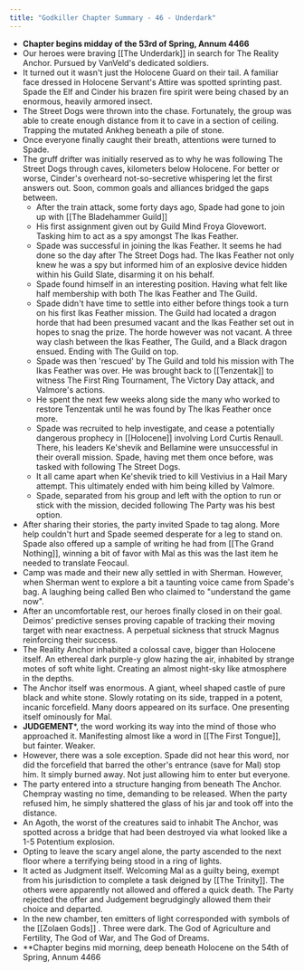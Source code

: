 ```yaml
---
title: "Godkiller Chapter Summary - 46 - Underdark"
---
```

- **Chapter begins midday of the 53rd of Spring, Annum 4466**
- Our heroes were braving [[The Underdark]] in search for The Reality Anchor. Pursued by VanVeld's dedicated soldiers.
- It turned out it wasn't just the Holocene Guard on their tail. A familiar face dressed in Holocene Servant's Attire was spotted sprinting past. Spade the Elf and Cinder his brazen fire spirit were being chased by an enormous, heavily armored insect.
- The Street Dogs were thrown into the chase. Fortunately, the group was able to create enough distance from it to cave in a section of ceiling. Trapping the mutated Ankheg beneath a pile of stone.
- Once everyone finally caught their breath, attentions were turned to Spade.
- The gruff drifter was initially reserved as to why he was following The Street Dogs through caves, kilometers below Holocene. For better or worse, Cinder's overheard not-so-secretive whispering let the first answers out. Soon, common goals and alliances bridged the gaps between.
	- After the train attack, some forty days ago, Spade had gone to join up with [[The Bladehammer Guild]]
	- His first assignment given out by Guild Mind Froya Glovewort. Tasking him to act as a spy amongst The Ikas Feather.
	- Spade was successful in joining the Ikas Feather. It seems he had done so the day after The Street Dogs had. The Ikas Feather not only knew he was a spy but informed him of an explosive device hidden within his Guild Slate, disarming it on his behalf.
	- Spade found himself in an interesting position. Having what felt like half membership with both The Ikas Feather and The Guild.
	- Spade didn't have time to settle into either before things took a turn on his first Ikas Feather mission. The Guild had located a dragon horde that had been presumed vacant and the Ikas Feather set out in hopes to snag the prize. The horde however was not vacant. A three way clash between the Ikas Feather, The Guild, and a Black dragon ensued. Ending with The Guild on top.
	- Spade was then 'rescued' by The Guild and told his mission with The Ikas Feather was over. He was brought back to [[Tenzentak]] to witness The First Ring Tournament, The Victory Day attack, and Valmore's actions.
	- He spent the next few weeks along side the many who worked to restore Tenzentak until he was found by The Ikas Feather once more.
	- Spade was recruited to help investigate, and cease a potentially dangerous prophecy in [[Holocene]] involving Lord Curtis Renaull. There, his leaders Ke'shevik and Bellamine were unsuccessful in their overall mission. Spade, having met them once before, was tasked with following The Street Dogs. 
	- It all came apart when Ke'shevik tried to kill Vestivius in a Hail Mary attempt. This ultimately ended with him being killed by Valmore.
	- Spade, separated from his group and left with the option to run or stick with the mission, decided following The Party was his best option.
- After sharing their stories, the party invited Spade to tag along. More help couldn't hurt and Spade seemed desperate for a leg to stand on. Spade also offered up a sample of writing he had from [[The Grand Nothing]], winning a bit of favor with Mal as this was the last item he needed to translate Feocaul.
- Camp was made and their new ally settled in with Sherman. However, when Sherman went to explore a bit a taunting voice came from Spade's bag. A laughing being called Ben who claimed to "understand the game now".
- After an uncomfortable rest, our heroes finally closed in on their goal. Deimos' predictive senses proving capable of tracking their moving target with near exactness. A perpetual sickness that struck Magnus reinforcing their success.
- The Reality Anchor inhabited a colossal cave, bigger than Holocene itself. An ethereal dark purple-y glow hazing the air, inhabited by strange motes of soft white light. Creating an almost night-sky like atmosphere in the depths.
- The Anchor itself was enormous. A giant, wheel shaped castle of pure black and white stone. Slowly rotating on its side, trapped in a potent, incanic forcefield. Many doors appeared on its surface. One presenting itself ominously for Mal.
- **JUDGEMENT***, the word working its way into the mind of those who approached it. Manifesting almost like a word in [[The First Tongue]], but fainter. Weaker.
- However, there was a sole exception. Spade did not hear this word, nor did the forcefield that barred the other's entrance (save for Mal) stop him. It simply burned away. Not just allowing him to enter but everyone.
- The party entered into a structure hanging from beneath The Anchor. Chempray wasting no time, demanding to be released. When the party refused him, he simply shattered the glass of his jar and took off into the distance.
- An Agoth, the worst of the creatures said to inhabit The Anchor, was spotted across a bridge that had been destroyed via what looked like a 1-5 Potentium explosion.
- Opting to leave the scary angel alone, the party ascended to the next floor where a terrifying being stood in a ring of lights.
- It acted as Judgment itself. Welcoming Mal as a guilty being, exempt from his jurisdiction to complete a task deigned by [[The Trinity]]. The others were apparently not allowed and offered a quick death. The Party rejected the offer and Judgement begrudgingly allowed them their choice and departed.
- In the new chamber, ten emitters of light corresponded with symbols of the [[Zolaen Gods]] . Three were dark. The God of Agriculture and Fertility, The God of War, and The God of Dreams.
- **Chapter begins mid morning, deep beneath Holocene on the 54th of Spring, Annum 4466
